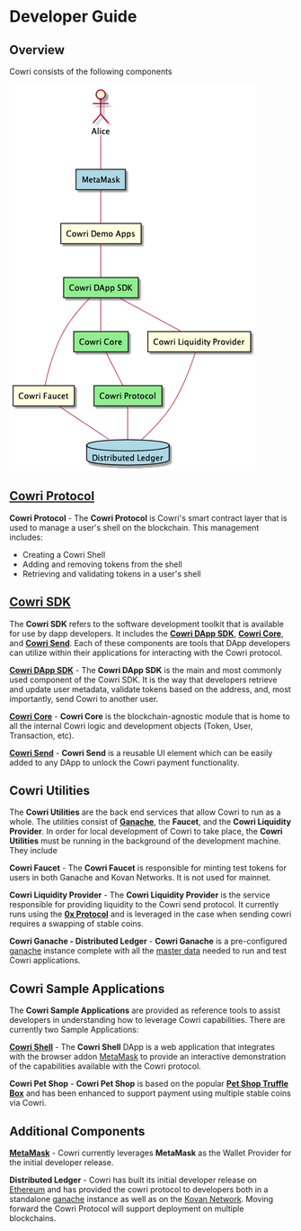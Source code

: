 # Developer Guide

## Overview
Cowri consists of the following components

![Cowri Components](../img/Overview.png)

## [Cowri Protocol](https://github.com/cowri/shell-manager)

**Cowri Protocol** - The **Cowri Protocol** is Cowri's smart contract layer that is used to manage a user's shell on the blockchain. This management includes:
  * Creating a Cowri Shell
  * Adding and removing tokens from the shell
  * Retrieving and validating tokens in a user's shell

## [Cowri SDK](https://github.com/cowri/cowri/tree/master/sdk)

The **Cowri SDK** refers to the software development toolkit that is available for use by dapp developers. It includes the **[Cowri DApp SDK](https://github.com/cowri/cowri/tree/master/sdk/cowri-dapp-sdk)**, **[Cowri Core](https://github.com/cowri/cowri/tree/master/sdk/cowri-core)**, and **[Cowri Send](https://github.com/cowri/cowri/tree/master/sdk/cowri-send)**. Each of these components are tools that DApp developers can utilize within their applications for interacting with the Cowri protocol.

**[Cowri DApp SDK](https://github.com/cowri/cowri/blob/master/sdk/cowri-dapp-sdk)** - The **Cowri DApp SDK** is the main and most commonly used component of the Cowri SDK. It is the way that developers retrieve and update user metadata, validate tokens based on the address, and, most importantly, send Cowri to another user. 

**[Cowri Core](https://github.com/cowri/cowri/tree/master/sdk/cowri-core)** - **Cowri Core** is the blockchain-agnostic module that is home to all the internal Cowri logic and development objects (Token, User, Transaction, etc).

**[Cowri Send](https://github.com/cowri/cowri/tree/master/sdk/cowri-send)** - **Cowri Send** is a reusable UI element which can be easily added to any DApp to unlock the Cowri payment functionality.

## Cowri Utilities
The **Cowri Utilities** are the back end services that allow Cowri to run as a whole. The utilities consist of **[Ganache](https://www.trufflesuite.com/ganache)**, the **Faucet**, and the **Cowri Liquidity Provider**. In order for local development of Cowri to take place, the **Cowri Utilities** must be running in the background of the development machine.
They include

**Cowri Faucet** - The **Cowri Faucet** is responsible for minting test tokens for users in both Ganache and Kovan Networks. It is not used for mainnet.

**Cowri Liquidity Provider** - The **Cowri Liquidity Provider** is the service responsible for providing liquidity to the Cowri send protocol. It currently runs using the **[0x Protocol](https://0x.org/#)** and is leveraged in the case when sending cowri requires a swapping of stable coins.

**Cowri Ganache - Distributed Ledger** - **Cowri Ganache** is a pre-configured [ganache](https://www.trufflesuite.com/ganache) instance complete with all the [master data](./masterData.md) needed to run and test Cowri applications.  

## Cowri Sample Applications
The **Cowri Sample Applications** are provided as reference tools to assist developers in understanding how to leverage Cowri capabilities. There are currently two Sample Applications:

**[Cowri Shell](https://github.com/cowri/cowri/tree/master/utilities/cowri-shell)** - The **Cowri Shell** DApp is a web application that integrates with the browser addon [MetaMask](https://metamask.io/) to provide an interactive demonstration of the capabilities available with the Cowri protocol.

**Cowri Pet Shop** - **Cowri Pet Shop** is based on the popular **[Pet Shop Truffle Box](https://www.trufflesuite.com/boxes/pet-shop)** and has been enhanced to support payment using multiple stable coins via Cowri.

## Additional Components

**[MetaMask](https://metamask.io/)** - Cowri currently leverages **MetaMask** as the Wallet Provider for the initial developer release.

**Distributed Ledger** - Cowri has built its initial developer release on [Ethereum](https://www.ethereum.org/) and has provided the cowri protocol to developers both in a standalone [ganache](https://github.com/trufflesuite/ganache) instance as well as on the [Kovan Network](https://kovan-testnet.github.io/website/). Moving forward the Cowri Protocol will support deployment on multiple blockchains.
